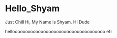 # Hello_Shyam
Just Chill
Hi,
My Name is Shyam.
HI Dude

helloooooooooooooooooooooooooooooooooooo efr

